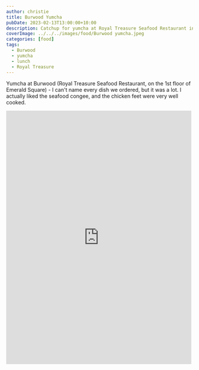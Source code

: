 ```yaml
---
author: christie
title: Burwood Yumcha
pubDate: 2023-02-13T13:00:00+10:00
description: Catchup for yumcha at Royal Treasure Seafood Restaurant in Burwood
coverImage: ../../../images/food/Burwood yumcha.jpeg
categories: [food]
tags:
  - Burwood
  - yumcha
  - lunch
  - Royal Treasure
---
```


Yumcha at Burwood (Royal Treasure Seafood Restaurant, on the 1st floor of Emerald Square) - I can't name every dish we ordered, but it was a lot. I actually liked the seafood congee, and the chicken feet were very well cooked.

<iframe src="https://www.facebook.com/plugins/post.php?href=https%3A%2F%2Fwww.facebook.com%2Fchris1.tham%2Fposts%2Fpfbid02cvVzE4EbhcHqCrbNnbfrY7PyBk8LjAtdmA18GDCJoQHbyc9NxDvztk83Q4sY6VNUl&show_text=true&width=500" width="500" height="684" style="border:none;overflow:hidden" scrolling="no" frameborder="0" allowfullscreen="true" allow="autoplay; clipboard-write; encrypted-media; picture-in-picture; web-share"></iframe>
